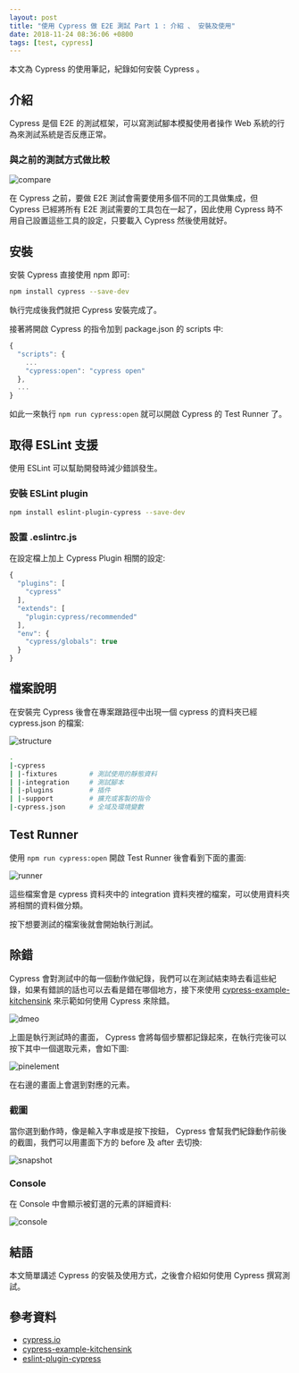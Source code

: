 ```yaml
---
layout: post
title: "使用 Cypress 做 E2E 測試 Part 1 : 介紹 、 安裝及使用"
date: 2018-11-24 08:36:06 +0800
tags: [test, cypress]
---
```


本文為 Cypress 的使用筆記，紀錄如何安裝 Cypress 。

<!-- more -->

## 介紹

Cypress 是個 E2E 的測試框架，可以寫測試腳本模擬使用者操作 Web 系統的行為來測試系統是否反應正常。

### 與之前的測試方式做比較

![compare](compare.PNG)

在 Cypress 之前，要做 E2E 測試會需要使用多個不同的工具做集成，但 Cypress 已經將所有 E2E 測試需要的工具包在一起了，因此使用 Cypress 時不用自己設置這些工具的設定，只要載入 Cypress 然後使用就好。

## 安裝

安裝 Cypress 直接使用 npm 即可:

```bash
npm install cypress --save-dev
```

執行完成後我們就把 Cypress 安裝完成了。

接著將開啟 Cypress 的指令加到 package.json 的 scripts 中:

```js
{
  "scripts": {
    ...
    "cypress:open": "cypress open"
  },
  ...
}
```

如此一來執行 `npm run cypress:open` 就可以開啟 Cypress 的 Test Runner 了。

## 取得 ESLint 支援

使用 ESLint 可以幫助開發時減少錯誤發生。

### 安裝 ESLint plugin

```bash
npm install eslint-plugin-cypress --save-dev
```

### 設置 .eslintrc.js

在設定檔上加上 Cypress Plugin 相關的設定:

```js
{
  "plugins": [
    "cypress"
  ],
  "extends": [
    "plugin:cypress/recommended"
  ],
  "env": {
    "cypress/globals": true
  }
}
```

## 檔案說明

在安裝完 Cypress 後會在專案跟路徑中出現一個 cypress 的資料夾已經 cypress.json 的檔案:

![structure](structure.png)

```bash
.
|-cypress
| |-fixtures        # 測試使用的靜態資料
| |-integration     # 測試腳本
| |-plugins         # 插件
| |-support         # 擴充或客製的指令
|-cypress.json      # 全域及環境變數
```

## Test Runner

使用 `npm run cypress:open` 開啟 Test Runner 後會看到下面的畫面:

![runner](runner.PNG)

這些檔案會是 cypress 資料夾中的 integration 資料夾裡的檔案，可以使用資料夾將相關的資料做分類。

按下想要測試的檔案後就會開始執行測試。

## 除錯

Cypress 會對測試中的每一個動作做紀錄，我們可以在測試結束時去看這些紀錄，如果有錯誤的話也可以去看是錯在哪個地方，接下來使用 [cypress-example-kitchensink](https://github.com/cypress-io/cypress-example-kitchensink) 來示範如何使用 Cypress 來除錯。

![dmeo](dmeo.gif)

上圖是執行測試時的畫面， Cypress 會將每個步驟都記錄起來，在執行完後可以按下其中一個選取元素，會如下圖:

![pinelement](pinelement.PNG)

在右邊的畫面上會選到對應的元素。

### 截圖

當你選到動作時，像是輸入字串或是按下按鈕， Cypress 會幫我們紀錄動作前後的截圖，我們可以用畫面下方的 before 及 after 去切換:

![snapshot](snapshot.png)

### Console

在 Console 中會顯示被釘選的元素的詳細資料:

![console](console.png)

## 結語

本文簡單講述 Cypress 的安裝及使用方式，之後會介紹如何使用 Cypress 撰寫測試。

## 參考資料

* [cypress.io](https://www.cypress.io/)
* [cypress-example-kitchensink](https://github.com/cypress-io/cypress-example-kitchensink)
* [eslint-plugin-cypress](https://github.com/cypress-io/eslint-plugin-cypress)
